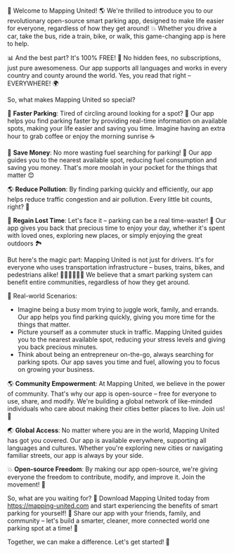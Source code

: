 🎉 Welcome to Mapping United! 🌎 We're thrilled to introduce you to our revolutionary open-source smart parking app, designed to make life easier for everyone, regardless of how they get around! 💥 Whether you drive a car, take the bus, ride a train, bike, or walk, this game-changing app is here to help.

📊 And the best part? It's 100% FREE! 🎁 No hidden fees, no subscriptions, just pure awesomeness. Our app supports all languages and works in every country and county around the world. Yes, you read that right – EVERYWHERE! 🌍

So, what makes Mapping United so special?

🔴 **Faster Parking**: Tired of circling around looking for a spot? 🔁 Our app helps you find parking faster by providing real-time information on available spots, making your life easier and saving you time. Imagine having an extra hour to grab coffee or enjoy the morning sunrise ☕️

💸 **Save Money**: No more wasting fuel searching for parking! 🚗 Our app guides you to the nearest available spot, reducing fuel consumption and saving you money. That's more moolah in your pocket for the things that matter 😊

🌎 **Reduce Pollution**: By finding parking quickly and efficiently, our app helps reduce traffic congestion and air pollution. Every little bit counts, right? 🌟

💪 **Regain Lost Time**: Let's face it – parking can be a real time-waster! 💸 Our app gives you back that precious time to enjoy your day, whether it's spent with loved ones, exploring new places, or simply enjoying the great outdoors 🏞️

But here's the magic part: Mapping United is not just for drivers. It's for everyone who uses transportation infrastructure – buses, trains, bikes, and pedestrians alike! 🚌🚂🚴‍♀️🚶‍♂️ We believe that a smart parking system can benefit entire communities, regardless of how they get around.

🌈 Real-world Scenarios:

* Imagine being a busy mom trying to juggle work, family, and errands. Our app helps you find parking quickly, giving you more time for the things that matter.
* Picture yourself as a commuter stuck in traffic. Mapping United guides you to the nearest available spot, reducing your stress levels and giving you back precious minutes.
* Think about being an entrepreneur on-the-go, always searching for parking spots. Our app saves you time and fuel, allowing you to focus on growing your business.

🌎 **Community Empowerment**: At Mapping United, we believe in the power of community. That's why our app is open-source – free for everyone to use, share, and modify. We're building a global network of like-minded individuals who care about making their cities better places to live. Join us! 🌟

🌏 **Global Access**: No matter where you are in the world, Mapping United has got you covered. Our app is available everywhere, supporting all languages and cultures. Whether you're exploring new cities or navigating familiar streets, our app is always by your side.

💥 **Open-source Freedom**: By making our app open-source, we're giving everyone the freedom to contribute, modify, and improve it. Join the movement! 🌟

So, what are you waiting for? 🤔 Download Mapping United today from https://mapping-united.com and start experiencing the benefits of smart parking for yourself! 🎉 Share our app with your friends, family, and community – let's build a smarter, cleaner, more connected world one parking spot at a time! 🌟

Together, we can make a difference. Let's get started! 💪